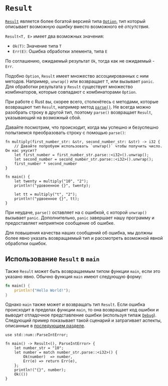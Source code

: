 # `Result`

[`Result`] является более богатой версией типа [`Option`], тип который описывает возможную *ошибку* вместо возможного её *отсутствия*.

`Result<T, E>` имеет два возможных значения:

- `Ok(T)`: Значение типа `T`
- `Err(E)`: Ошибка обработки элемента, типа `E`

По соглашению, ожидаемый результат `Ok`, тогда как не ожидаемый - `Err`.

Подобно `Option`, `Result` имеет множество ассоциированных с ним методов. Например, `unwrap()` или возвращает `T`, или вызывает `panic`. 
Для обработки результата у `Result` существует множество комбинаторов, которые совпадают с комбинаторами `Option`.

При работе с Rust вы, скорее всего, столкнётесь с методами, которые возвращают тип `Result`, например метод [`parse()`]. Не всегда
можно разобрать строку в другой тип, поэтому `parse()` возвращает `Result`, указывающий на возможный сбой.

Давайте посмотрим, что происходит, когда мы успешно и безуспешно попытаемся преобразовать строку с помощью `parse()`:

```rust,editable,ignore,mdbook-runnable
fn multiply(first_number_str: &str, second_number_str: &str) -> i32 {
    // Давайте попробуем использовать `unwrap()` чтобы получить число. Он нас укусит?
    let first_number = first_number_str.parse::<i32>().unwrap();
    let second_number = second_number_str.parse::<i32>().unwrap();
    first_number * second_number
}

fn main() {
    let twenty = multiply("10", "2");
    println!("удовоенное {}", twenty);

    let tt = multiply("t", "2");
    println!("удвоенное {}", tt);
}
```

При неудаче, `parse()` оставляет на с ошибкой, с 
которой `unwrap()` вызывает `panic`. Дополнительно, `panic` завершает нашу программу и 
предоставляет неприятное сообщение об ошибке.

Для повышения качества наших сообщений об ошибка, мы должны более явно указать возвращаемый тип и рассмотреть возможной явной обработки ошибок.

## Использование `Result` в `main`

Также `Result` может быть возвращаемым типом функции `main`, если это указано явно. Обычно функция `main` имеют следующую форму:

```rust
fn main() {
    println!("Hello World!");
}
```

Однако `main` также может и возвращать тип `Result`. Если ошибка происходит в пределах функции `main`, то она возвращает код ошибки и выводит отладочное представление ошибки (используя типаж [`Debug`]). Следующий пример показывает такой сценарий и затрагивает аспекты, описанные в [последующем разделе].

```rust,editable
use std::num::ParseIntError;

fn main() -> Result<(), ParseIntError> {
    let number_str = "10";
    let number = match number_str.parse::<i32>() {
        Ok(number)  => number,
        Err(e) => return Err(e),
    };
    println!("{}", number);
    Ok(())
}
```


[`Option`]: https://doc.rust-lang.org/std/option/enum.Option.html
[`Result`]: https://doc.rust-lang.org/std/result/enum.Result.html
[`parse()`]: https://doc.rust-lang.org/std/primitive.str.html#method.parse
[`Debug`]: https://doc.rust-lang.org/std/fmt/trait.Debug.html
[последующем разделе]: result/early_returns.md